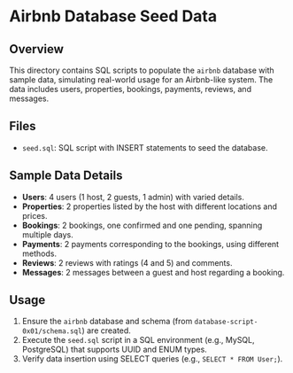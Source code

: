 # Airbnb Database Seed Data

## Overview
This directory contains SQL scripts to populate the `airbnb` database with sample data, simulating real-world usage for an Airbnb-like system. The data includes users, properties, bookings, payments, reviews, and messages.

## Files
- `seed.sql`: SQL script with INSERT statements to seed the database.

## Sample Data Details
- **Users**: 4 users (1 host, 2 guests, 1 admin) with varied details.
- **Properties**: 2 properties listed by the host with different locations and prices.
- **Bookings**: 2 bookings, one confirmed and one pending, spanning multiple days.
- **Payments**: 2 payments corresponding to the bookings, using different methods.
- **Reviews**: 2 reviews with ratings (4 and 5) and comments.
- **Messages**: 2 messages between a guest and host regarding a booking.

## Usage
1. Ensure the `airbnb` database and schema (from `database-script-0x01/schema.sql`) are created.
2. Execute the `seed.sql` script in a SQL environment (e.g., MySQL, PostgreSQL) that supports UUID and ENUM types.
3. Verify data insertion using SELECT queries (e.g., `SELECT * FROM User;`).

